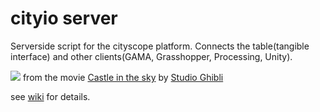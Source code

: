 # cityio server

Serverside script for the cityscope platform. Connects the table(tangible interface) and other clients(GAMA, Grasshopper, Processing, Unity).

![](http://moviemezzanine.com/wp-content/uploads/laputa-header-1140x634.jpg)
from the movie [Castle in the sky](https://en.wikipedia.org/wiki/Castle_in_the_Sky) by [Studio Ghibli](http://www.ghibli.jp/)

see [wiki](https://github.com/mitmedialab/cityioserver/wiki) for details.
